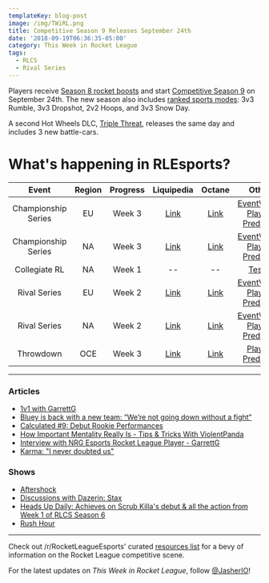 ```yaml
---
templateKey: blog-post
image: /img/TWiRL.png
title: Competitive Season 9 Releases September 24th
date: '2018-09-19T06:36:35-05:00'
category: This Week in Rocket League
tags:
  - RLCS
  - Rival Series
---
```

Players receive [Season 8 rocket boosts](https://www.rocketleague.com/news/season-8-rewards-season-9-details/) and start [Competitive Season 9](https://www.rocketleague.com/news/season-9-update-september-24/) on September 24th. The new season also includes [ranked sports modes](https://www.rocketleague.com/news/season-8-rewards-season-9-details/): 3v3 Rumble, 3v3 Dropshot, 2v2 Hoops, and 3v3 Snow Day. 

A second Hot Wheels DLC, [Triple Threat](https://www.rocketleague.com/news/new-hot-wheels-triple-threat-dlc-pack-september-24/), releases the same day and includes 3 new battle-cars. 

# What's happening in RLEsports?

| Event | Region | Progress | Liquipedia | Octane | Other |
|:-------------------:|:------:|:--------:|:-------------------------------------------------------------------------------------------------------------------------------:|:-------------------------------------------------------------:|:----------------------------------------------------------------------------------------------------------------------------------------:|
| Championship Series | EU | Week 3 | [Link](https://liquipedia.net/rocketleague/Rocket_League_Championship_Series/Season_6/Europe) | [Link](https://octane.gg/event/rlcs-season-six-europe) | [EventVODs](https://eventvods.com/rocket-league/rlcs-europe-season-6?s=0), [Playoff Predictor](https://us.nallen.me/rlcs/eu) |
| Championship Series | NA | Week 3 | [Link](https://liquipedia.net/rocketleague/Rocket_League_Championship_Series/Season_6/North_America) | [Link](https://octane.gg/event/rlcs-season-six-north-america) | [EventVODs](https://eventvods.com/rocket-league/rlcs-north-america-season-6?s=0), [Playoff Predictor](https://us.nallen.me/rlcs/na) |
| Collegiate RL | NA | Week 1 | -- | -- | [Tespa](https://compete.tespa.org/tournament/117) |
| Rival Series | EU | Week 2 | [Link](https://liquipedia.net/rocketleague/Rocket_League_Championship_Series/Season_6/Europe/Rocket_League_Rival_Series) | [Link](https://octane.gg/event/rlrs-season-six-europe) | [EventVODs](https://eventvods.com/rocket-league/rlrs-europe-season-6?s=0), [Playoff Predictor](https://us.nallen.me/rlcs/eu/rlrs) |
| Rival Series | NA | Week 2 | [Link](https://liquipedia.net/rocketleague/Rocket_League_Championship_Series/Season_6/North_America/Rocket_League_Rival_Series) | [Link](https://octane.gg/event/rlrs-season-six-north-america) | [EventVODs](https://eventvods.com/rocket-league/rlrs-north-america-season-6?s=0), [Playoff Predictor](https://us.nallen.me/rlcs/na/rlrs) |
| Throwdown | OCE | Week 3 | [Link](https://liquipedia.net/rocketleague/Rocket_League_Championship_Series/Season_6/Oceania/League_Play) | [Link](https://octane.gg/event/throwdown-season-six) | [Playoff Predictor](https://us.nallen.me/rlcs/oce) |

---

### Articles

* [1v1 with GarrettG](https://www.rocketleagueesports.com/news/1v1-with-garrettg/)
* [Bluey is back with a new team: “We’re not going down without a fight”](https://rocketeers.gg/interview-bluey-savage-psg-deevo-alpha-rlrs/)
* [Calculated #9: Debut Rookie Performances](https://www.rocketleagueesports.com/news/calculated--9--debut-rookie-performances/)
* [How Important Mentality Really Is - Tips & Tricks With ViolentPanda](http://team-dignitas.net/articles/news/rocket-league/12953/how-important-mentality-really-is-tips-tricks-with-violentpanda)
* [Interview with NRG Esports Rocket League Player - GarrettG](http://team-dignitas.net/articles/blogs/rocket-league/12947/interview-with-nrg-esports-rocket-league-player-garrettg)
* [Karma: "I never doubted us"](https://rocketeers.gg/interview-karma-splyce-rocket-league/)

### Shows

* [Aftershock](https://www.youtube.com/watch?v=3S9zYlaMsQU)
* [Discussions with Dazerin: Stax](https://www.youtube.com/watch?v=vTS_yjDTef0)
* [Heads Up Daily: Achieves on Scrub Killa's debut & all the action from Week 1 of RLCS Season 6](https://www.youtube.com/watch?v=aI31sewfL2g)
* [Rush Hour](https://www.twitch.tv/videos/311967417)

---

Check out /r/RocketLeagueEsports' curated [resources list](https://www.reddit.com/r/RocketLeagueEsports/wiki/links) for a bevy of information on the Rocket League competitive scene.

For the latest updates on *This Week in Rocket League*, follow [@JasherIO](https://twitter.com/JasherIO)!
